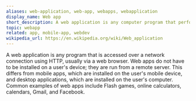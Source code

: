```yaml
---
aliases: web-application, web-app, webapps, webapplication
display_name: Web app
short_description: A web application is any computer program that performs a specific function by using a web browser as its client.
topic: webapp
related: app, mobile-app, webdev
wikipedia_url: https://en.wikipedia.org/wiki/Web_application
---
```

A web application is any program that is accessed over a network connection using HTTP, usually via a web browser. Web apps do not have to be installed on a user's device; they are run from a remote server. This differs from mobile apps, which are installed on the user's mobile device, and desktop applications, which are installed on the user's computer. Common examples of web apps include Flash games, online calculators, calendars, Gmail, and Facebook.
